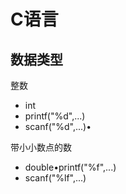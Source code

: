 # C语言

## 数据类型

整数

 - int
 - printf("%d",...)
 - scanf("%d",...)•

带⼩小数点的数

 - double•printf("%f",...)
 - scanf("%lf",...)
